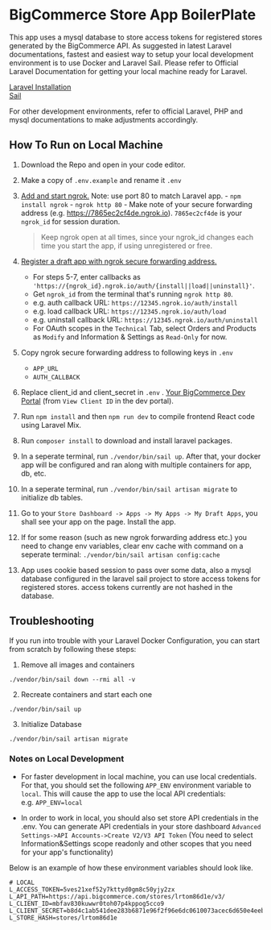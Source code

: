 # BigCommerce Store App BoilerPlate

This app uses a mysql database to store access tokens for registered stores generated by the BigCommerce API. As suggested in latest Laravel documentations, fastest and easiest way to setup your local development environment is to use Docker and Laravel Sail. Please refer to Official Laravel Documentation for getting your local machine ready for Laravel.

[Laravel Installation](https://laravel.com/docs/8.x/installation)  
[Sail](https://laravel.com/docs/8.x/sail)

For other development environments, refer to official Laravel, PHP and mysql documentations to make adjustments accordingly.

## How To Run on Local Machine

1. Download the Repo and open in your code editor.
2. Make a copy of `.env.example` and rename it `.env`
3. [Add and start ngrok.](https://www.npmjs.com/package/ngrok#usage) Note: use port 80 to match Laravel app. - `npm install ngrok` - `ngrok http 80` - Make note of your secure forwarding address (e.g. https://7865ec2cf4de.ngrok.io). `7865ec2cf4de` is your `ngrok_id` for session duration.

    > Keep ngrok open at all times, since your ngrok_id changes each time you start the app, if using unregistered or free.

4. [Register a draft app with ngrok secure forwarding address.](https://developer.bigcommerce.com/api-docs/apps/quick-start#register-a-draft-app)
    - For steps 5-7, enter callbacks as `'https://{ngrok_id}.ngrok.io/auth/{install||load||uninstall}'`.
    - Get `ngrok_id` from the terminal that's running `ngrok http 80`.
    - e.g. auth callback URL: `https://12345.ngrok.io/auth/install`
    - e.g. load callback URL: `https://12345.ngrok.io/auth/load`
    - e.g. uninstall callback URL: `https://12345.ngrok.io/auth/uninstall`
    - For OAuth scopes in the `Technical` Tab, select Orders and Products as `Modify` and Information & Settings as `Read-Only` for now.
5. Copy ngrok secure forwarding address to following keys in `.env`
    - `APP_URL`
    - `AUTH_CALLBACK`
6. Replace client_id and client_secret in `.env` . [Your BigCommerce Dev Portal](https://devtools.bigcommerce.com/my/apps) (from `View Client ID` in the dev portal).
7. Run `npm install` and then `npm run dev` to compile frontend React code using Laravel Mix.
8. Run `composer install` to download and install laravel packages.
9. In a seperate terminal, run `./vendor/bin/sail up`. After that, your docker app will be configured and ran along with multiple containers for app, db, etc.
10. In a seperate terminal, run `./vendor/bin/sail artisan migrate` to initialize db tables.
11. Go to your `Store Dashboard -> Apps -> My Apps -> My Draft Apps`, you shall see your app on the page. Install the app.
12. If for some reason (such as new ngrok forwarding address etc.) you need to change env variables, clear env cache with command on a seperate terminal: `./vendor/bin/sail artisan config:cache`
13. App uses cookie based session to pass over some data, also a mysql database configured in the laravel sail project to store access tokens for registered stores. access tokens currently are not hashed in the database.

## Troubleshooting

If you run into trouble with your Laravel Docker Configuration, you can start from scratch by following these steps:

1. Remove all images and containers

```
./vendor/bin/sail down --rmi all -v
```

2. Recreate containers and start each one

```
./vendor/bin/sail up
```

3. Initialize Database

```
./vendor/bin/sail artisan migrate
```

### Notes on Local Development

-   For faster development in local machine, you can use local credentials. For that, you should set the following `APP_ENV` environment variable to `local`. This will cause the app to use the local API credentials:  
    e.g. `APP_ENV=local`

-   In order to work in local, you should also set store API credentials in the .env. You can generate API credentials in your store dashboard `Advanced Settings->API Accounts->Create V2/V3 API Token` (You need to select Information&Settings scope readonly and other scopes that you need for your app's functionality)

Below is an example of how these environment variables should look like.

```
# LOCAL
L_ACCESS_TOKEN=5ves21xef52y7kttyd0gm8c50yjy2zx
L_API_PATH=https://api.bigcommerce.com/stores/lrtom86d1e/v3/
L_CLIENT_ID=mbfav830kuwwr0toh07p4kppog5cco9
L_CLIENT_SECRET=b8d4c1ab541dee283b6871e96f2f96e6dc0610073acec6d650e4eeb197ad5a3f
L_STORE_HASH=stores/lrtom86d1e
```
